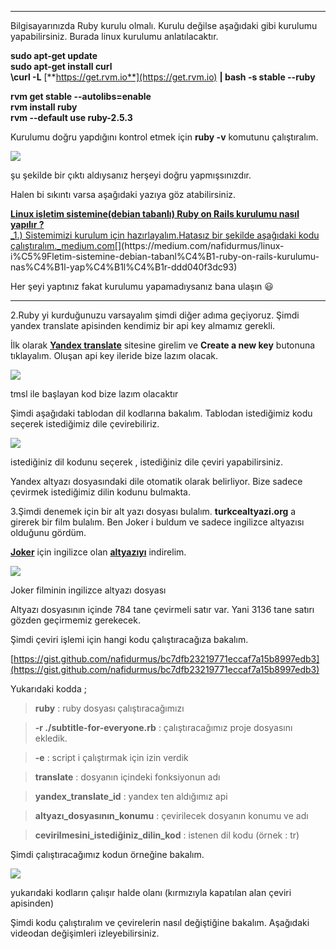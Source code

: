 
----------

Bilgisayarınızda Ruby kurulu olmalı. Kurulu değilse aşağıdaki gibi kurulumu yapabilirsiniz. Burada linux kurulumu anlatılacaktır.

**sudo apt-get update**   
**sudo apt-get install curl**   
**\curl -L** [**https://get.rvm.io**](https://get.rvm.io) **| bash -s stable --ruby** 

**rvm get stable --autolibs=enable  
rvm install ruby  
rvm --default use ruby-2.5.3**

Kurulumu doğru yapdığını kontrol etmek için **ruby -v** komutunu çalıştıralım.

![](https://cdn-images-1.medium.com/max/800/1*ZQIHAmCiloV-GnqNzVD24w.png)

şu şekilde bir çıktı aldıysanız herşeyi doğru yapmışsınızdır.

Halen bi sıkıntı varsa aşağıdaki yazıya göz atabilirsiniz.

[**Linux işletim sistemine(debian tabanlı) Ruby on Rails kurulumu nasıl yapılır ?**  
_1.) Sistemimizi kurulum için hazırlayalım.Hatasız bir şekilde aşağıdaki kodu çalıştıralım._medium.com](https://medium.com/nafidurmus/linux-i%C5%9Fletim-sistemine-debian-tabanl%C4%B1-ruby-on-rails-kurulumu-nas%C4%B1l-yap%C4%B1l%C4%B1r-ddd040f3dc93 "https://medium.com/nafidurmus/linux-i%C5%9Fletim-sistemine-debian-tabanl%C4%B1-ruby-on-rails-kurulumu-nas%C4%B1l-yap%C4%B1l%C4%B1r-ddd040f3dc93")[](https://medium.com/nafidurmus/linux-i%C5%9Fletim-sistemine-debian-tabanl%C4%B1-ruby-on-rails-kurulumu-nas%C4%B1l-yap%C4%B1l%C4%B1r-ddd040f3dc93)

Her şeyi yaptınız fakat kurulumu yapamadıysanız bana ulaşın 😃

----------

2.Ruby yi kurduğunuzu varsayalım şimdi diğer adıma geçiyoruz. Şimdi yandex translate apisinden kendimiz bir api key almamız gerekli.

İlk olarak [**Yandex translate**](https://translate.yandex.com/developers/keys)  sitesine girelim ve **Create a new key** butonuna tıklayalım. Oluşan api key ileride bize lazım olacak.

![](https://cdn-images-1.medium.com/max/800/1*S4uUQ2MZ4oYHMOti3bk27g.png)

tmsl ile başlayan kod bize lazım olacaktır

Şimdi aşağıdaki tablodan dil kodlarına bakalım. Tablodan istediğimiz kodu seçerek istediğimiz dile çevirebiliriz.

![](https://cdn-images-1.medium.com/max/1200/1*JZWpkZdUMSjRqVJUSBXu5w.png)

istediğiniz dil kodunu seçerek , istediğiniz dile çeviri yapabilirsiniz.

Yandex altyazı dosyasındaki dile otomatik olarak belirliyor. Bize sadece çevirmek istediğimiz dilin kodunu bulmakta.

3.Şimdi denemek için bir alt yazı dosyası bulalım. **turkcealtyazi.org** a girerek bir film bulalım. Ben Joker i buldum ve sadece ingilizce altyazısı olduğunu gördüm.

[**Joker**](https://turkcealtyazi.org/mov/7286456/joker.html)  için ingilizce olan [**altyazıyı**](https://turkcealtyazi.org/sub/740489/joker.html) indirelim.

![](https://cdn-images-1.medium.com/max/1200/1*d_WMDt1a-04rEmBO5AM5iA.png)

Joker filminin ingilizce altyazı dosyası

Altyazı dosyasının içinde 784 tane çevirmeli satır var. Yani 3136 tane satırı gözden geçirmemiz gerekecek.

Şimdi çeviri işlemi için hangi kodu çalıştıracağıza bakalım.

[https://gist.github.com/nafidurmus/bc7dfb23219771eccaf7a15b8997edb3](https://gist.github.com/nafidurmus/bc7dfb23219771eccaf7a15b8997edb3)

  

Yukarıdaki kodda ;

> **ruby** : ruby dosyası çalıştıracağımızı

> **-r ./subtitle-for-everyone.rb** : çalıştıracağımız proje dosyasını ekledik.

> **-e** : script i çalıştırmak için izin verdik

> **translate** : dosyanın içindeki fonksiyonun adı

> **yandex_translate_id** : yandex ten aldığımız api

> **altyazı_dosyasının_konumu** : çevirilecek dosyanın konumu ve adı

> **cevirilmesini_istediğiniz_dilin_kod** : istenen dil kodu (örnek : tr)

Şimdi çalıştıracağımız kodun örneğine bakalım.

![](https://cdn-images-1.medium.com/max/1200/1*q59KJ-2fVCnfOTuIa374fg.png)

yukarıdaki kodların çalışır halde olanı (kırmızıyla kapatılan alan çeviri apisinden)

Şimdi kodu çalıştıralım ve çevirelerin nasıl değiştiğine bakalım. Aşağıdaki videodan değişimleri izleyebilirsiniz.
